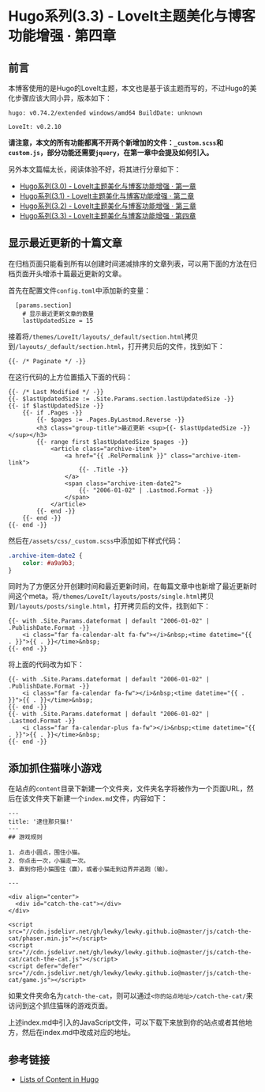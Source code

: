 # Hugo系列(3.3) - LoveIt主题美化与博客功能增强 · 第四章

## 前言

本博客使用的是Hugo的LoveIt主题，本文也是基于该主题而写的，不过Hugo的美化步骤应该大同小异，版本如下：
```
hugo: v0.74.2/extended windows/amd64 BuildDate: unknown

LoveIt: v0.2.10
```

**请注意，本文的所有功能都离不开两个新增加的文件：`_custom.scss`和`custom.js`，部分功能还需要`jquery`，在第一章中会提及如何引入。**

另外本文篇幅太长，阅读体验不好，将其进行分章如下：

* [Hugo系列(3.0) - LoveIt主题美化与博客功能增强 · 第一章](/posts/hugo-3.html/)
* [Hugo系列(3.1) - LoveIt主题美化与博客功能增强 · 第二章](/posts/hugo-3.1.html/)
* [Hugo系列(3.2) - LoveIt主题美化与博客功能增强 · 第三章](/posts/hugo-3.2.html/)
* [Hugo系列(3.3) - LoveIt主题美化与博客功能增强 · 第四章](/posts/hugo-3-3/)

<!--more-->

## 显示最近更新的十篇文章

在归档页面只能看到所有以创建时间递减排序的文章列表，可以用下面的方法在归档页面开头增添十篇最近更新的文章。

首先在配置文件`config.toml`中添加新的变量：

```
  [params.section]
    # 显示最近更新文章的数量
    lastUpdatedSize = 15
```

接着将`/themes/LoveIt/layouts/_default/section.html`拷贝到`/layouts/_default/section.html`，打开拷贝后的文件，找到如下：

```
{{- /* Paginate */ -}}
```

在这行代码的上方位置插入下面的代码：

```
{{- /* Last Modified */ -}}
{{- $lastUpdatedSize := .Site.Params.section.lastUpdatedSize -}}
{{- if $lastUpdatedSize -}}
	{{- if .Pages -}}
		{{- $pages := .Pages.ByLastmod.Reverse -}}
		<h3 class="group-title">最近更新 <sup>{{- $lastUpdatedSize -}}</sup></h3>
		{{- range first $lastUpdatedSize $pages -}}
			<article class="archive-item">
				<a href="{{ .RelPermalink }}" class="archive-item-link">
					{{- .Title -}}
				</a>
				<span class="archive-item-date2">
					{{- "2006-01-02" | .Lastmod.Format -}}
				</span>
			</article>
		{{- end -}}
	{{- end -}}
{{- end -}}
```

然后在`/assets/css/_custom.scss`中添加如下样式代码：

```css
.archive-item-date2 {
    color: #a9a9b3;
}
```

同时为了方便区分开创建时间和最近更新时间，在每篇文章中也新增了最近更新时间这个meta。将`/themes/LoveIt/layouts/posts/single.html`拷贝到`/layouts/posts/single.html`，打开拷贝后的文件，找到如下：

```
{{- with .Site.Params.dateformat | default "2006-01-02" | .PublishDate.Format -}}
    <i class="far fa-calendar-alt fa-fw"></i>&nbsp;<time datetime="{{ . }}">{{ . }}</time>&nbsp;
{{- end -}}
```

将上面的代码改为如下：

```
{{- with .Site.Params.dateformat | default "2006-01-02" | .PublishDate.Format -}}
    <i class="far fa-calendar fa-fw"></i>&nbsp;<time datetime="{{ . }}">{{ . }}</time>&nbsp;
{{- end -}}
{{- with .Site.Params.dateformat | default "2006-01-02" | .Lastmod.Format -}}
    <i class="far fa-calendar-plus fa-fw"></i>&nbsp;<time datetime="{{ . }}">{{ . }}</time>&nbsp;
{{- end -}}
```

## 添加抓住猫咪小游戏

在站点的`content`目录下新建一个文件夹，文件夹名字将被作为一个页面URL，然后在该文件夹下新建一个`index.md`文件，内容如下：

```
---
title: '逮住那只猫!'
---
## 游戏规则

1. 点击小圆点，围住小猫。
2. 你点击一次，小猫走一次。
3. 直到你把小猫围住（赢），或者小猫走到边界并逃跑（输）。

---

<div align="center">
  <div id="catch-the-cat"></div>
</div>

<script src="//cdn.jsdelivr.net/gh/lewky/lewky.github.io@master/js/catch-the-cat/phaser.min.js"></script>
<script src="//cdn.jsdelivr.net/gh/lewky/lewky.github.io@master/js/catch-the-cat/catch-the-cat.js"></script>
<script defer="defer" src="//cdn.jsdelivr.net/gh/lewky/lewky.github.io@master/js/catch-the-cat/game.js"></script>
```

如果文件夹命名为`catch-the-cat`，则可以通过`<你的站点地址>/catch-the-cat/`来访问到这个抓住猫咪的游戏页面。

上述index.md中引入的JavaScript文件，可以下载下来放到你的站点或者其他地方，然后在index.md中改成对应的地址。

## 参考链接

* [Lists of Content in Hugo](https://gohugo.io/templates/lists/)